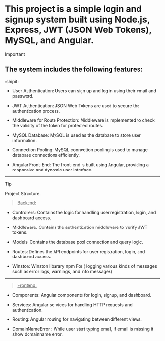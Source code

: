 # This project is a simple login and signup system built using Node.js, Express, JWT (JSON Web Tokens), MySQL, and Angular.

> [!IMPORTANT]
> ## The system includes the following features: 
>:shipit:
*  User Authentication: </ins> Users can sign up and log in using their email and password.

* JWT Authentication: JSON Web Tokens are used to secure the authentication process.

* Middleware for Route Protection: Middleware is implemented to check the validity of the token for protected routes.

* MySQL Database: MySQL is used as the database to store user information.

* Connection Pooling: MySQL connection pooling is used to manage database connections efficiently.

* Angular Front-End: The front-end is built using Angular, providing a responsive and dynamic user interface.

***

> [!TIP]
> Project Structure.


>  <ins> Backend:  </ins>

* Controllers: Contains the logic for handling user registration, login, and dashboard access.

* Middleware: Contains the authentication middleware to verify JWT tokens.

* Models: Contains the database  pool connection and query logic.

* Routes: Defines the API endpoints for user registration, login, and dashboard access.

* Winston: Winston libarary npm For ( logging various kinds of messages such as error logs, warnings, and info messages)


***
>  <ins> Frontend: </ins>

* Components: Angular components for login, signup, and dashboard.

* Services: Angular services for handling HTTP requests and authentication.

* Routing: Angular routing for navigating between different views.

* DomainNameError : While user start typing email, if email is missing it show domainname error.
